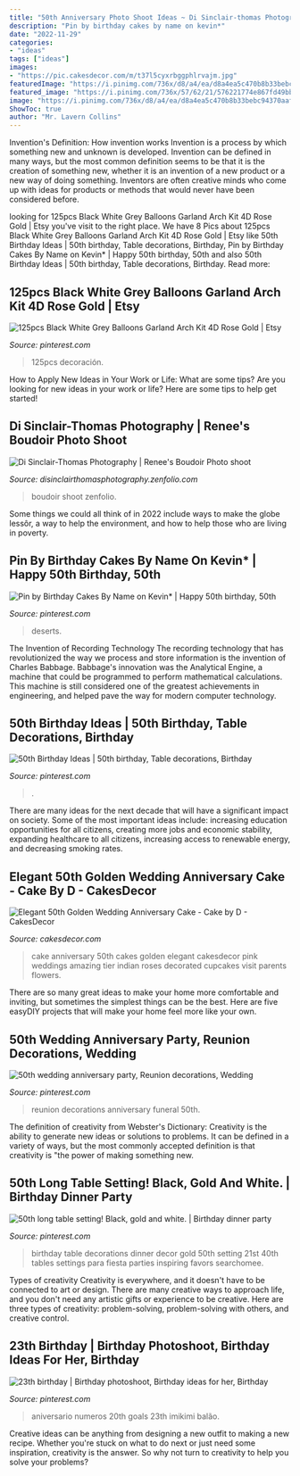 ```yaml
---
title: "50th Anniversary Photo Shoot Ideas ~ Di Sinclair-thomas Photography"
description: "Pin by birthday cakes by name on kevin*"
date: "2022-11-29"
categories:
- "ideas"
tags: ["ideas"]
images:
- "https://pic.cakesdecor.com/m/t37l5cyxrbggphlrvajm.jpg"
featuredImage: "https://i.pinimg.com/736x/d8/a4/ea/d8a4ea5c470b8b33bebc94370aaf624d--birthday-makeup--birthday.jpg"
featured_image: "https://i.pinimg.com/736x/57/62/21/576221774e867fd49bbd2a9f152e68de.jpg"
image: "https://i.pinimg.com/736x/d8/a4/ea/d8a4ea5c470b8b33bebc94370aaf624d--birthday-makeup--birthday.jpg"
ShowToc: true
author: "Mr. Lavern Collins"
---
```



Invention's Definition: How invention works
Invention is a process by which something new and unknown is developed. Invention can be defined in many ways, but the most common definition seems to be that it is the creation of something new, whether it is an invention of a new product or a new way of doing something. Inventors are often creative minds who come up with ideas for products or methods that would never have been considered before.

	

		
looking for 125pcs Black White Grey Balloons Garland Arch Kit 4D Rose Gold | Etsy you've visit to the right place. We have 8 Pics about 125pcs Black White Grey Balloons Garland Arch Kit 4D Rose Gold | Etsy like 50th Birthday Ideas | 50th birthday, Table decorations, Birthday, Pin by Birthday Cakes By Name on Kevin* | Happy 50th birthday, 50th and also 50th Birthday Ideas | 50th birthday, Table decorations, Birthday. Read more:
		
    
## 125pcs Black White Grey Balloons Garland Arch Kit 4D Rose Gold | Etsy

<img loading=lazy src="https://i.pinimg.com/736x/88/94/9f/88949fe570b9d8c11c242bb399a24e8d.jpg" onerror="this.onerror=null;this.src='https://tse4.mm.bing.net/th?id=OIP.JV2BcJqvWng-a318mrUIUwHaGi&amp;pid=15.1';" alt="125pcs Black White Grey Balloons Garland Arch Kit 4D Rose Gold | Etsy">

_Source: pinterest.com_

>125pcs decoración. 

	

How to Apply New Ideas in Your Work or Life: What are some tips?
Are you looking for new ideas in your work or life? Here are some tips to help get started!

    
## Di Sinclair-Thomas Photography | Renee&#039;s Boudoir Photo Shoot

<img loading=lazy src="https://disinclairthomasphotography.zenfolio.com/img/s/v-3/p1124634863-4.jpg" onerror="this.onerror=null;this.src='https://tse4.mm.bing.net/th?id=OIP.lwg9ZQnLiUNdUcrw62mMQgAAAA&amp;pid=15.1';" alt="Di Sinclair-Thomas Photography | Renee&#039;s Boudoir Photo shoot">

_Source: disinclairthomasphotography.zenfolio.com_

>boudoir shoot zenfolio. 

	

Some things we could all think of in 2022 include ways to make the globe lessôr, a way to help the environment, and how to help those who are living in poverty.

    
## Pin By Birthday Cakes By Name On Kevin* | Happy 50th Birthday, 50th

<img loading=lazy src="https://i.pinimg.com/736x/42/e4/0a/42e40af9cfaa877bb357c0a60b63b74b.jpg" onerror="this.onerror=null;this.src='https://tse3.mm.bing.net/th?id=OIP.6z-vyUYpR1Vtf87yWiAZ0QHaJ4&amp;pid=15.1';" alt="Pin by Birthday Cakes By Name on Kevin* | Happy 50th birthday, 50th">

_Source: pinterest.com_

>deserts. 

	

The Invention of Recording Technology
The recording technology that has revolutionized the way we process and store information is the invention of Charles Babbage. Babbage's innovation was the Analytical Engine, a machine that could be programmed to perform mathematical calculations. This machine is still considered one of the greatest achievements in engineering, and helped pave the way for modern computer technology.

    
## 50th Birthday Ideas | 50th Birthday, Table Decorations, Birthday

<img loading=lazy src="https://i.pinimg.com/736x/57/62/21/576221774e867fd49bbd2a9f152e68de.jpg" onerror="this.onerror=null;this.src='https://tse3.mm.bing.net/th?id=OIP.0K9vtAi-U_4GZ8sotCAmGAHaJ3&amp;pid=15.1';" alt="50th Birthday Ideas | 50th birthday, Table decorations, Birthday">

_Source: pinterest.com_

>. 

	

There are many ideas for the next decade that will have a significant impact on society. Some of the most important ideas include: increasing education opportunities for all citizens, creating more jobs and economic stability, expanding healthcare to all citizens, increasing access to renewable energy, and decreasing smoking rates.

    
## Elegant 50th Golden Wedding Anniversary Cake - Cake By D - CakesDecor

<img loading=lazy src="https://pic.cakesdecor.com/m/t37l5cyxrbggphlrvajm.jpg" onerror="this.onerror=null;this.src='https://tse4.mm.bing.net/th?id=OIP.II7CV28e54TUn7pGhXsB1AHaK-&amp;pid=15.1';" alt="Elegant 50th Golden Wedding Anniversary Cake - Cake by D - CakesDecor">

_Source: cakesdecor.com_

>cake anniversary 50th cakes golden elegant cakesdecor pink weddings amazing tier indian roses decorated cupcakes visit parents flowers. 

	

There are so many great ideas to make your home more comfortable and inviting, but sometimes the simplest things can be the best. Here are five easyDIY projects that will make your home feel more like your own.

    
## 50th Wedding Anniversary Party, Reunion Decorations, Wedding

<img loading=lazy src="https://i.pinimg.com/736x/68/7c/fd/687cfd1b96fe35cd041e215e13d053f1--funeral-planning-funeral-ideas.jpg" onerror="this.onerror=null;this.src='https://tse2.mm.bing.net/th?id=OIP.1sTHTmHleVVOl7iLwnbGggHaLH&amp;pid=15.1';" alt="50th wedding anniversary party, Reunion decorations, Wedding">

_Source: pinterest.com_

>reunion decorations anniversary funeral 50th. 

	

The definition of creativity from Webster's Dictionary:
Creativity is the ability to generate new ideas or solutions to problems. It can be defined in a variety of ways, but the most commonly accepted definition is that creativity is "the power of making something new.

    
## 50th Long Table Setting! Black, Gold And White. | Birthday Dinner Party

<img loading=lazy src="https://i.pinimg.com/736x/69/c8/ff/69c8ffc2b3f651484bc4480a4b3ce9d5.jpg" onerror="this.onerror=null;this.src='https://tse2.mm.bing.net/th?id=OIP.hE0EwQP1xLjqRMWeZp4gbwHaNL&amp;pid=15.1';" alt="50th long table setting! Black, gold and white. | Birthday dinner party">

_Source: pinterest.com_

>birthday table decorations dinner decor gold 50th setting 21st 40th tables settings para fiesta parties inspiring favors searchomee. 

	

Types of creativity
Creativity is everywhere, and it doesn't have to be connected to art or design. There are many creative ways to approach life, and you don't need any artistic gifts or experience to be creative. Here are three types of creativity: problem-solving, problem-solving with others, and creative control.

    
## 23th Birthday | Birthday Photoshoot, Birthday Ideas For Her, Birthday

<img loading=lazy src="https://i.pinimg.com/736x/d8/a4/ea/d8a4ea5c470b8b33bebc94370aaf624d--birthday-makeup--birthday.jpg" onerror="this.onerror=null;this.src='https://tse1.mm.bing.net/th?id=OIP.RoBZ2uLKsLcEG8fXjpIasQHaJ3&amp;pid=15.1';" alt="23th birthday | Birthday photoshoot, Birthday ideas for her, Birthday">

_Source: pinterest.com_

>aniversario numeros 20th goals 23th imikimi balão. 

	

Creative ideas can be anything from designing a new outfit to making a new recipe. Whether you're stuck on what to do next or just need some inspiration, creativity is the answer. So why not turn to creativity to help you solve your problems?

